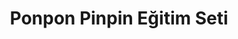 ---
order: 5
title:  "Ponpon Pinpin Eğitim Seti"
img: "assets/images/slides/5.jpg"
mobile-img: "assets/images/slides/5m.jpg"
href: "egitim/ponpon-pinpin-egitim-seti"
target: "" # _blank
---